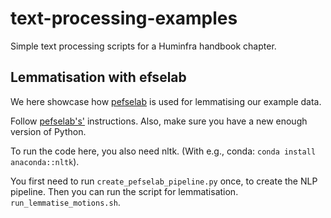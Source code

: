 # text-processing-examples
Simple text processing scripts for a Huminfra handbook chapter.

## Lemmatisation with efselab
We here showcase how [pefselab](https://github.com/skogsgren/pefselab) is used for lemmatising our example data.

Follow [pefselab's'](https://github.com/skogsgren/pefselab) instructions. Also, make sure you have a new enough version of Python.

To run the code here, you also need nltk. (With e.g., conda: `conda install anaconda::nltk`).

You first need to run `create_pefselab_pipeline.py` once, to create the NLP pipeline. Then you can run the script for lemmatisation. `run_lemmatise_motions.sh`.

 
